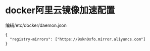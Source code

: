 # docker阿里云镜像加速配置

编辑/etc/docker/daemon.json

```text
{
  "registry-mirrors": ["https://9skn0xfo.mirror.aliyuncs.com"]
}
```

